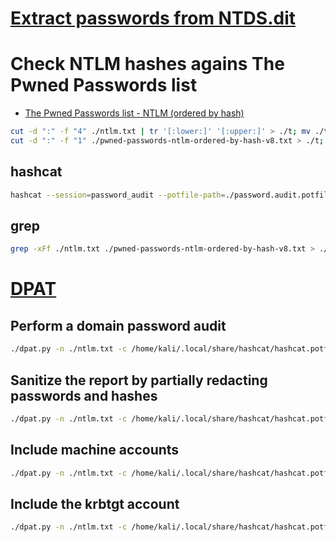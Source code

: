 # [Extract passwords from NTDS.dit](/Systems/NTDS.dit.md)

# Check NTLM hashes agains The Pwned Passwords list
- [The Pwned Passwords list - NTLM (ordered by hash)](https://haveibeenpwned.com/Passwords)
```sh
cut -d ":" -f "4" ./ntlm.txt | tr '[:lower:]' '[:upper:]' > ./t; mv ./t ./ntlm.txt # ntlm.txt is in the hashcat format
cut -d ":" -f "1" ./pwned-passwords-ntlm-ordered-by-hash-v8.txt > ./t; mv ./t ./pwned-passwords-ntlm-ordered-by-hash-v8.txt
```

## hashcat
```sh
hashcat --session=password_audit --potfile-path=./password.audit.potfile -m 99999 --outfile=./ntlm.hibp.txt -a 0 ./ntlm.txt ./pwned-passwords-ntlm-ordered-by-hash-v8.txt
```
## grep
```sh
grep -xFf ./ntlm.txt ./pwned-passwords-ntlm-ordered-by-hash-v8.txt > ./ntlm.hibp.grep.txt
```

# [DPAT](https://github.com/clr2of8/DPAT)
## Perform a domain password audit
```sh
./dpat.py -n ./ntlm.txt -c /home/kali/.local/share/hashcat/hashcat.potfile -d password_audit
```

## Sanitize the report by partially redacting passwords and hashes
```sh
./dpat.py -n ./ntlm.txt -c /home/kali/.local/share/hashcat/hashcat.potfile -d password_audit -s
```

## Include machine accounts
```sh
./dpat.py -n ./ntlm.txt -c /home/kali/.local/share/hashcat/hashcat.potfile -d password_audit -m
```

## Include the krbtgt account
```sh
./dpat.py -n ./ntlm.txt -c /home/kali/.local/share/hashcat/hashcat.potfile -d password_audit -k
```
